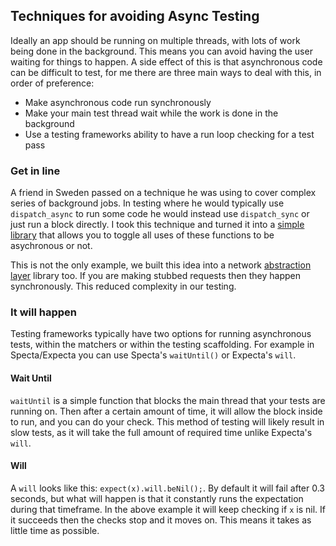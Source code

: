 
## Techniques for avoiding Async Testing

Ideally an app should be running on multiple threads, with lots of work being done in the background. This means you can avoid having the user waiting for things to happen. A side effect of this is that asynchronous code can be difficult to test, for me there are three main ways to deal with this, in order of preference:

* Make asynchronous code run synchronously
* Make your main test thread wait while the work is done in the background
* Use a testing frameworks ability to have a run loop checking for a test pass

### Get in line

A friend in Sweden passed on a technique he was using to cover complex series of background jobs. In testing where he would typically use `dispatch_async` to run some code he would instead use `dispatch_sync` or just run a block directly. I took this technique and turned it into a [simple library][ar_dispatch] that allows you to toggle all uses of these functions to be asychronous or not.

This is not the only example, we built this idea into a network [abstraction layer][moya] library too. If you are making stubbed requests then they happen synchronously. This reduced complexity in our testing.

### It will happen

Testing frameworks typically have two options for running asynchronous tests, within the matchers or within the testing scaffolding. For example in Specta/Expecta you can use Specta's `waitUntil()` or Expecta's `will`.

#### Wait Until

`waitUntil` is a simple function that blocks the main thread that your tests are running on. Then after a certain amount of time, it will allow the block inside to run, and you can do your check. This method of testing will likely result in slow tests, as it will take the full amount of required time unlike Expecta's `will`.

#### Will

A `will` looks like this: `expect(x).will.beNil();`. By default it will fail after 0.3 seconds, but what will happen is that it constantly runs the expectation during that timeframe. In the above example it will keep checking if `x` is nil. If it succeeds then the  checks stop and it moves on. This means it takes as little time as possible.

[ar_dispatch]:	https://github.com/orta/ar_dispatch
[moya]:	https://github.com/ashfurrow/Moya
